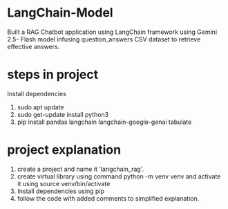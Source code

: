 # LangChain-Model
 Built a RAG Chatbot application using LangChain framework using Gemini 2.5- Flash model infusing question_answers CSV dataset to retrieve effective answers.

 # steps in project
 Install dependencies
 1) sudo apt update
 2) sudo get-update install python3
 3) pip install pandas langchain langchain-google-genai tabulate

 # project explanation
 1) create a project and name it 'langchain_rag'.
 2) create virtual library using command python -m venv venv and activate it using source venv/bin/activate
 3) Install dependencies using pip
 4) follow the code with added comments to simplified explanation.

